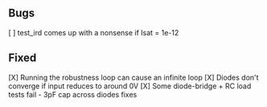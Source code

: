 ## Bugs ##
[ ] test_ird comes up with a nonsense if Isat = 1e-12

## Fixed ##
[X] Running the robustness loop can cause an infinite loop
[X] Diodes don't converge if input reduces to around 0V
[X] Some diode-bridge + RC load tests fail
    - 3pF cap across diodes fixes

